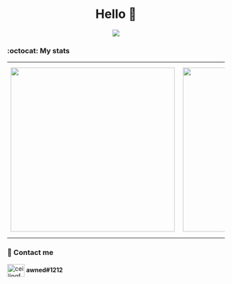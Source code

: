 <h1 align="center">Hello 👋</h1>

<p align="center">
  <img src="https://github.com/ceilingfans/ceilingfans/blob/output/github-contribution-grid-snake.svg">
</p>

### :octocat: My stats
<table>
  <tr>
    <td><img width="380px" align="left" src="https://awesome-github-stats.azurewebsites.net/user-stats/ceilingfans?cardType=level&theme=radical"/></td>
    <td><img width="380px" align="left" src="https://github-readme-stats.vercel.app/api/top-langs/?username=ceilingfans&layout=compact&theme=radical"/></td>
    <td><img width="400px" align="right" src="https://github-readme-streak-stats.herokuapp.com/?user=ceilingfans&show_icons=true&locale=en&layout=compact&theme=radical"/></td>
  </tr>   
</table>

### 📲 Contact me
<a href="https://discord.com/users/624904212043661312" target="blank"><img align="center" src="https://raw.githubusercontent.com/rahuldkjain/github-profile-readme-generator/master/src/images/icons/Social/discord.svg" alt="ceilingfans" height="30" width="40" /></a>
**awned#1212**
